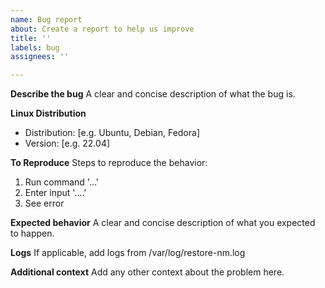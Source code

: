```yaml
---
name: Bug report
about: Create a report to help us improve
title: ''
labels: bug
assignees: ''

---
```


**Describe the bug**
A clear and concise description of what the bug is.

**Linux Distribution**
- Distribution: [e.g. Ubuntu, Debian, Fedora]
- Version: [e.g. 22.04]

**To Reproduce**
Steps to reproduce the behavior:
1. Run command '...'
2. Enter input '....'
3. See error

**Expected behavior**
A clear and concise description of what you expected to happen.

**Logs**
If applicable, add logs from /var/log/restore-nm.log

**Additional context**
Add any other context about the problem here.
